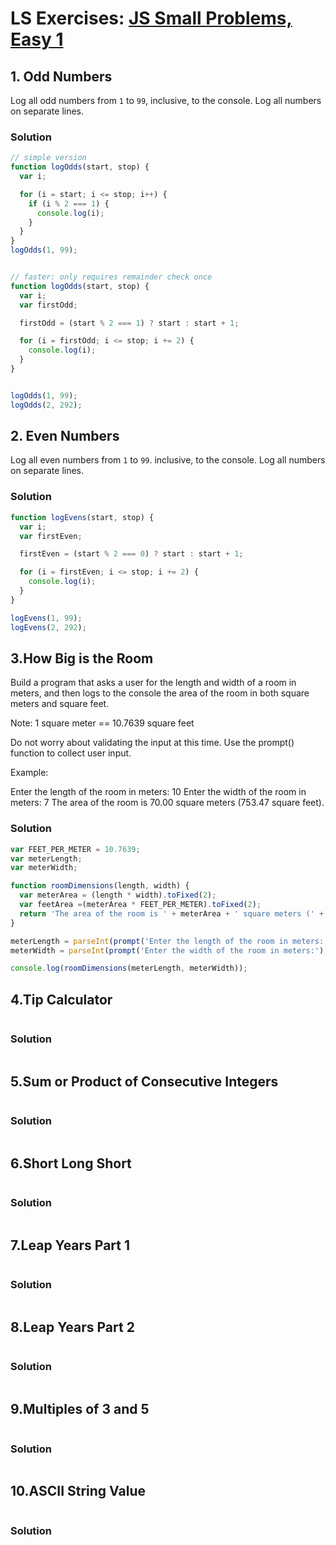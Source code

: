 # LS Exercises: [JS Small Problems, Easy 1](https://launchschool.com/exercise_sets/7907e797)


## 1. Odd Numbers
Log all odd numbers from `1` to `99`, inclusive, to the console. Log all numbers on separate lines.


### Solution

```javascript
// simple version
function logOdds(start, stop) {
  var i;

  for (i = start; i <= stop; i++) {
    if (i % 2 === 1) {
      console.log(i);
    }
  }
}
logOdds(1, 99);


// faster: only requires remainder check once
function logOdds(start, stop) {
  var i;
  var firstOdd;

  firstOdd = (start % 2 === 1) ? start : start + 1;

  for (i = firstOdd; i <= stop; i += 2) {
    console.log(i);
  }
}


logOdds(1, 99);
logOdds(2, 292);
```

## 2. Even Numbers
Log all even numbers from `1` to `99`. inclusive, to the console. Log all numbers on separate lines.

### Solution

```javascript
function logEvens(start, stop) {
  var i;
  var firstEven;

  firstEven = (start % 2 === 0) ? start : start + 1;

  for (i = firstEven; i <= stop; i += 2) {
    console.log(i);
  }
}

logEvens(1, 99);
logEvens(2, 292);
```


## 3.How Big is the Room


Build a program that asks a user for the length and width of a room in meters, and then logs to the console the area of the room in both square meters and square feet.

Note: 1 square meter == 10.7639 square feet

Do not worry about validating the input at this time. Use the prompt() function to collect user input.

Example:

Enter the length of the room in meters:
10
Enter the width of the room in meters:
7
The area of the room is 70.00 square meters (753.47 square feet).



### Solution

```javascript
var FEET_PER_METER = 10.7639;
var meterLength;
var meterWidth;

function roomDimensions(length, width) {
  var meterArea = (length * width).toFixed(2);
  var feetArea =(meterArea * FEET_PER_METER).toFixed(2);
  return 'The area of the room is ' + meterArea + ' square meters (' + feetArea + ' square feet).'
}

meterLength = parseInt(prompt('Enter the length of the room in meters:'), 10);
meterWidth = parseInt(prompt('Enter the width of the room in meters:'), 10);

console.log(roomDimensions(meterLength, meterWidth));

```
## 4.Tip Calculator

```javascript

```


### Solution

```javascript

```
## 5.Sum or Product of Consecutive Integers

```javascript

```


### Solution

```javascript

```
## 6.Short Long Short

```javascript

```


### Solution

```javascript

```
## 7.Leap Years Part 1

```javascript

```


### Solution

```javascript

```
## 8.Leap Years Part 2

```javascript

```


### Solution

```javascript

```
## 9.Multiples of 3 and 5

```javascript

```


### Solution

```javascript

```
## 10.ASCII String Value

```javascript

```


### Solution

```javascript

```

